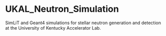 # UKAL_Neutron_Simulation
SimLiT and Geant4 simulations for stellar neutron generation and detection at the University of Kentucky Accelerator Lab.
